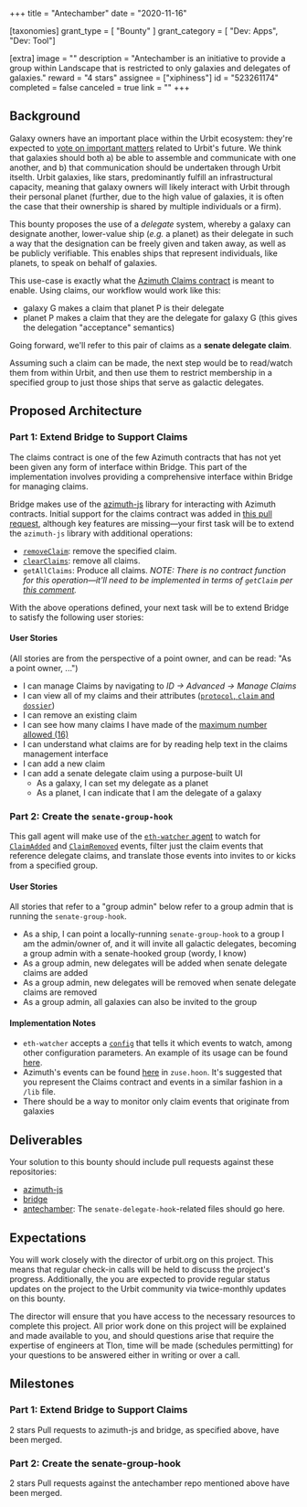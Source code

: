 +++
title = "Antechamber"
date = "2020-11-16"

[taxonomies]
grant_type = [ "Bounty" ]
grant_category = [ "Dev: Apps", "Dev: Tool"]

[extra]
image = ""
description = "Antechamber is an initiative to provide a group within Landscape that is restricted to only galaxies and delegates of galaxies."
reward = "4 stars"
assignee = ["xiphiness"]
id = "523261174"
completed = false
canceled = true
link = ""
+++

## Background

Galaxy owners have an important place within the Urbit ecosystem: they're expected to [vote on important matters](https://urbit.org/docs/glossary/senate/) related to Urbit's future. We think that galaxies should both a) be able to assemble and communicate with one another, and b) that communication should be undertaken through Urbit itselth. Urbit galaxies, like stars, predominantly fulfill an infrastructural capacity, meaning that galaxy owners will likely interact with Urbit through their personal planet (further, due to the high value of galaxies, it is often the case that their ownership is shared by multiple individuals or a firm).

This bounty proposes the use of a _delegate_ system, whereby a galaxy can designate another, lower-value ship (_e.g._ a planet) as their delegate in such a way that the designation can be freely given and taken away, as well as be publicly verifiable. This enables ships that represent individuals, like planets, to speak on behalf of galaxies.

This use-case is exactly what the [Azimuth Claims contract](https://github.com/urbit/azimuth#overview) is meant to enable. Using claims, our workflow would work like this:

- galaxy G makes a claim that planet P is their delegate
- planet P makes a claim that they are the delegate for galaxy G (this gives the delegation "acceptance" semantics)

Going forward, we'll refer to this pair of claims as a **senate delegate claim**.

Assuming such a claim can be made, the next step would be to read/watch them from within Urbit, and then use them to restrict membership in a specified group to just those ships that serve as galactic delegates.

## Proposed Architecture

### Part 1: Extend Bridge to Support Claims

The claims contract is one of the few Azimuth contracts that has not yet been given any form of interface within Bridge. This part of the implementation involves providing a comprehensive interface within Bridge for managing claims.

Bridge makes use of the [azimuth-js](https://github.com/urbit/azimuth-js) library for interacting with Azimuth contracts. Initial support for the claims contract was added in [this pull request](https://github.com/urbit/azimuth-js/pull/58/files), although key features are missing—your first task will be to extend the `azimuth-js` library with additional operations:

- [`removeClaim`](https://github.com/urbit/azimuth/blob/27ab0845779f7beba2376a82b0320c3efb39e03e/contracts/Claims.sol#L104): remove the specified claim.
- [`clearClaims`](https://github.com/urbit/azimuth/blob/27ab0845779f7beba2376a82b0320c3efb39e03e/contracts/Claims.sol#L129): remove all claims.
- `getAllClaims`: Produce all claims. _NOTE: There is no contract function for this operation—it'll need to be implemented in terms of `getClaim` per [this comment](https://github.com/urbit/azimuth-js/pull/58#pullrequestreview-369698854)._

With the above operations defined, your next task will be to extend Bridge to satisfy the following user stories:

#### User Stories

(All stories are from the perspective of a point owner, and can be read: "As a point owner, ...")

- I can manage Claims by navigating to _ID -> Advanced -> Manage Claims_
- I can view all of my claims and their attributes ([`protocol`, `claim` and `dossier`](https://github.com/urbit/azimuth/blob/27ab0845779f7beba2376a82b0320c3efb39e03e/contracts/Claims.sol#L42))
- I can remove an existing claim
- I can see how many claims I have made of the [maximum number allowed (16)](https://github.com/urbit/azimuth/blob/27ab0845779f7beba2376a82b0320c3efb39e03e/contracts/Claims.sol#L14)
- I can understand what claims are for by reading help text in the claims management interface
- I can add a new claim
- I can add a senate delegate claim using a purpose-built UI
  - As a galaxy, I can set my delegate as a planet
  - As a planet, I can indicate that I am the delegate of a galaxy

### Part 2: Create the `senate-group-hook`

This gall agent will make use of the [`eth-watcher` agent](https://github.com/urbit/urbit/blob/master/pkg/arvo/app/eth-watcher.hoon) to watch for [`ClaimAdded`](https://github.com/urbit/azimuth/blob/27ab0845779f7beba2376a82b0320c3efb39e03e/contracts/Claims.sol#L27) and [`ClaimRemoved`](https://github.com/urbit/azimuth/blob/27ab0845779f7beba2376a82b0320c3efb39e03e/contracts/Claims.sol#L34) events, filter just the claim events that reference delegate claims, and translate those events into invites to or kicks from a specified group.

#### User Stories

All stories that refer to a "group admin" below refer to a group admin that is running the `senate-group-hook`.

- As a ship, I can point a locally-running `senate-group-hook` to a group I am the admin/owner of, and it will invite all galactic delegates, becoming a group admin with a senate-hooked group (wordy, I know)
- As a group admin, new delegates will be added when senate delegate claims are added
- As a group admin, new delegates will be removed when senate delegate claims are removed
- As a group admin, all galaxies can also be invited to the group

#### Implementation Notes

- `eth-watcher` accepts a [`config`](https://github.com/urbit/urbit/blob/6621661460c3073195ac2500df46df67af722cb2/pkg/arvo/sur/eth-watcher.hoon#L5-L21) that tells it which events to watch, among other configuration parameters. An example of its usage can be found [here](https://github.com/urbit/urbit/blob/6621661460c3073195ac2500df46df67af722cb2/pkg/arvo/app/azimuth-tracker.hoon#L86-L97).
- Azimuth's events can be found [here](https://github.com/urbit/urbit/blob/6621661460c3073195ac2500df46df67af722cb2/pkg/arvo/sys/zuse.hoon#L7943-L8016) in `zuse.hoon`. It's suggested that you represent the Claims contract and events in a similar fashion in a `/lib` file.
- There should be a way to monitor only claim events that originate from galaxies

## Deliverables

Your solution to this bounty should include pull requests against these repositories:

- [azimuth-js](https://github.com/urbit/azimuth-js)
- [bridge](https://github.com/urbit/bridge/)
- [antechamber](https://github.com/urbit/antechamber): The `senate-delegate-hook`-related files should go here.

## Expectations

You will work closely with the director of urbit.org on this project. This means that regular check-in calls will be held to discuss the project's progress. Additionally, the you are expected to provide regular status updates on the project to the Urbit community via twice-monthly updates on this bounty.

The director will ensure that you have access to the necessary resources to complete this project. All prior work done on this project will be explained and made available to you, and should questions arise that require the expertise of engineers at Tlon, time will be made (schedules permitting) for your questions to be answered either in writing or over a call.

## Milestones

### Part 1: Extend Bridge to Support Claims

2 stars
Pull requests to azimuth-js and bridge, as specified above, have been merged.

### Part 2: Create the senate-group-hook

2 stars
Pull requests against the antechamber repo mentioned above have been merged.
